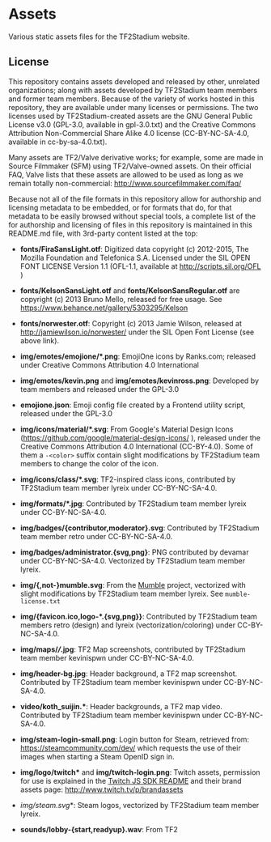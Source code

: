 # Assets

Various static assets files for the TF2Stadium website.

## License

This repository contains assets developed and released by other,
unrelated organizations; along with assets developed by TF2Stadium
team members and former team members. Because of the variety of works
hosted in this repository, they are available under many licenses or
permissions. The two licenses used by TF2Stadium-created assets are
the GNU General Public License v3.0 (GPL-3.0, available in
gpl-3.0.txt) and the Creative Commons Attribution Non-Commercial Share Alike 4.0
license (CC-BY-NC-SA-4.0, available in cc-by-sa-4.0.txt).

Many assets are TF2/Valve derivative works; for example, some are made
in Source Filmmaker (SFM) using TF2/Valve-owned assets. On their
official FAQ, Valve lists that these assets are allowed to be used as
long as we remain totally non-commercial:
http://www.sourcefilmmaker.com/faq/

Because not all of the file formats in this repository allow for
authorship and licensing metadata to be embedded, or for formats that
do, for that metadata to be easily browsed without special tools, a
complete list of the for authorship and licensing of files in this
repository is maintained in this README.md file, with 3rd-party
content listed at the top:

* **fonts/FiraSansLight.otf**: Digitized data copyright (c) 2012-2015,
  The Mozilla Foundation and Telefonica S.A. Licensed under the SIL
  OPEN FONT LICENSE Version 1.1 (OFL-1.1, available at
  http://scripts.sil.org/OFL )

* **fonts/KelsonSansLight.otf** and **fonts/KelsonSansRegular.otf**
  are copyright (c) 2013 Bruno Mello, released for free usage. See
  https://www.behance.net/gallery/5303295/Kelson

* **fonts/norwester.otf**: Copyright (c) 2013 Jamie Wilson, released at
  http://jamiewilson.io/norwester/ under the SIL Open Font License
  (see above link).

* **img/emotes/emojione/*.png**: EmojiOne icons by Ranks.com; released
  under Creative Commons Attribution 4.0 International

* **img/emotes/kevin.png** and **img/emotes/kevinross.png**: Developed
  by team members and released under the GPL-3.0

* **emojione.json**: Emoji config file created by a Frontend utility
  script, released under the GPL-3.0

* **img/icons/material/*.svg**: From Google's Material Design Icons
  (https://github.com/google/material-design-icons/ ), released under
  the Creative Commons Attribution 4.0 International (CC-BY-4.0). Some
  of them a `-<color>` suffix contain slight modifications by
  TF2Stadium team members to change the color of the icon.

* **img/icons/class/*.svg**: TF2-inspired class icons, contributed by
  TF2Stadium team member lyreix under CC-BY-NC-SA-4.0.

* **img/formats/*.jpg**: Contributed by TF2Stadium team member lyreix
  under CC-BY-NC-SA-4.0.

* **img/badges/{contributor,moderator}.svg**: Contributed by
  TF2Stadium team member retro under CC-BY-NC-SA-4.0.

* **img/badges/administrator.{svg,png}**: PNG contributed by devamar
  under CC-BY-NC-SA-4.0. Vectorized by TF2Stadium team member lyreix.

* **img/{,not-}mumble.svg**: From the
  [Mumble](https://github.com/mumble-voip/mumble) project, vectorized
  with slight modifications by TF2Stadium team member lyreix. See
  `mumble-license.txt`

* **img/{favicon.ico,logo-*.{svg,png}}**: Contributed by TF2Stadium team
  members retro (design) and lyreix (vectorization/coloring) under
  CC-BY-NC-SA-4.0.

* **img/maps/*/*.jpg**: TF2 Map screenshots, contributed by TF2Stadium
  team member kevinispwn under CC-BY-NC-SA-4.0.

* **img/header-bg.jpg**: Header background, a TF2 map
  screenshot. Contributed by TF2Stadium team member kevinispwn under
  CC-BY-NC-SA-4.0.

* **video/koth_suijin.\***: Header backgrounds, a TF2 map
  video. Contributed by TF2Stadium team member kevinispwn under
  CC-BY-NC-SA-4.0.

* **img/steam-login-small.png**: Login button for Steam, retrieved
  from: https://steamcommunity.com/dev/ which requests the use of
  their images when starting a Steam OpenID sign in.

* **img/logo/twitch\*** and **img/twitch-login.png**: Twitch assets,
  permission for use is explained in the
  [Twitch JS SDK README](https://github.com/justintv/twitch-js-sdk/blob/61ce1b94c213c43cc29f315dba64ee358a8050fe/README.md#assets)
  and their brand assets page: http://www.twitch.tv/p/brandassets

* **img/steam*.svg**: Steam logos, vectorized by TF2Stadium team
  member lyreix.

* **sounds/lobby-{start,readyup}.wav**: From TF2

<!--  LocalWords:  metadata
 -->
